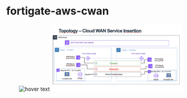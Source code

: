 # fortigate-aws-cwan

<p align="center">
  <img src="your_relative_path_here" width="350" title="hover text">
  <img src="./img/fortigate-cwan-service-insertion-topology.png" width="350" alt="accessibility text">
</p>
